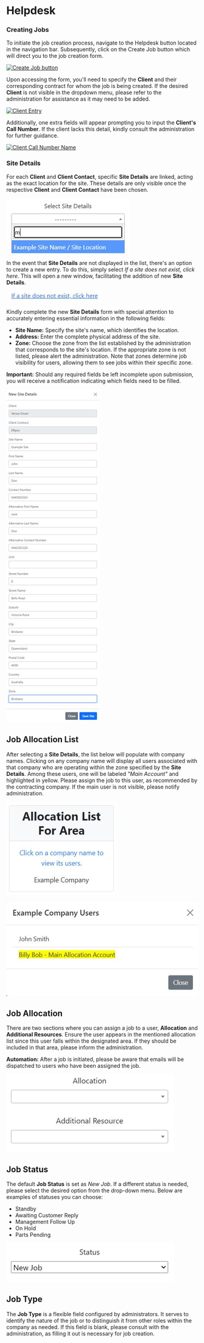 # Helpdesk

### Creating Jobs

To initiate the job creation process, navigate to the Helpdesk button located in the navigation bar. Subsequently, click on the Create Job button which will direct you to the job creation form.

[![Create Job button](img/create_job_button_small.JPG)](javascript:void(0);)

Upon accessing the form, you'll need to specify the **Client** and their corresponding contract for whom the job is being created. If the desired **Client** is not visible in the dropdown menu, please refer to the administration for assistance as it may need to be added.

[![Client Entry](img/client_entry_small.JPG)](javascript:void(0);)

Additionally, one extra fields will appear prompting you to input the **Client's Call Number**. If the client lacks this detail, kindly consult the administration for further guidance.

[![Client Call Number Name](img/client_call_number_small.JPG)](javascript:void(0);)

### Site Details

For each **Client** and **Client Contact**, specific **Site Details** are linked, acting as the exact location for the site. These details are only visible once the respective **Client** and **Client Contact** have been chosen.

[![Site Details Drop Down](img/site_details_dropdown.JPG)](javascript:void(0);)

In the event that **Site Details** are not displayed in the list, there's an option to create a new entry. To do this, simply select *If a site does not exist, click here*. This will open a new window, facilitating the addition of new **Site Details**.

[![Create Site Details](img/create_site_details.JPG)](javascript:void(0);)

Kindly complete the new **Site Details** form with special attention to accurately entering essential information in the following fields:

- **Site Name:** Specify the site's name, which identifies the location.
- **Address:** Enter the complete physical address of the site.
- **Zone:** Choose the zone from the list established by the administration that corresponds to the site's location. If the appropriate zone is not listed, please alert the administration. Note that zones determine job visibility for users, allowing them to see jobs within their specific zone.

**Important:** Should any required fields be left incomplete upon submission, you will receive a notification indicating which fields need to be filled.

[![Site Details Form](img/site_details_form.JPG)](javascript:void(0);)

## Job Allocation List

After selecting a **Site Details**, the list below will populate with company names. Clicking on any company name will display all users associated with that company who are operating within the zone specified by the **Site Details**. Among these users, one will be labeled *"Main Account"* and highlighted in yellow. Please assign the job to this user, as recommended by the contracting company. If the main user is not visible, please notify administration.

[![Allocation List](img/allocation_list.JPG)](javascript:void(0);)

[![Allocation Popup](img/allocation_list_popup.JPG)](javascript:void(0);)


## Job Allocation

There are two sections where you can assign a job to a user, **Allocation** and **Additional Resources**. Ensure the user appears in the mentioned allocation list since this user falls within the designated area. If they should be included in that area, please inform the administration. 

**Automation:** After a job is initiated, please be aware that emails will be dispatched to users who have been assigned the job.

[![Allocation Dropdown](img/allocation_dropdown.JPG)](javascript:void(0);)

## Job Status

The default **Job Status** is set as *New Job*. If a different status is needed, please select the desired option from the drop-down menu. Below are examples of statuses you can choose:

- Standby
- Awaiting Customer Reply
- Management Follow Up
- On Hold
- Parts Pending

[![Status Dropdown](img/status_dropdown.JPG)](javascript:void(0);)

## Job Type

The **Job Type** is a flexible field configured by administrators. It serves to identify the nature of the job or to distinguish it from other roles within the company as needed. If this field is blank, please consult with the administration, as filling it out is necessary for job creation.

<script>
// JavaScript for Modal
document.addEventListener("DOMContentLoaded", function() {
    // Get all image links
    var imageLinks = document.querySelectorAll("a img");

    // Add click event listener to each image link
    imageLinks.forEach(function(link) {
        link.addEventListener("click", function(event) {
            event.preventDefault(); // Prevent default link behavior
            var imageUrl = link.getAttribute("src"); // Get URL of larger image
            openModal(imageUrl); // Open modal with larger image
        });
    });

    // Function to open modal with larger image
    function openModal(imageUrl) {
        // Create modal element
        var modal = document.createElement("div");
        modal.classList.add("modal");
        modal.innerHTML = '<div class="modal-content"><span class="close">&times;</span><img src="' + imageUrl + '" class="modal-image"></div>';

        // Append modal to body
        document.body.appendChild(modal);

        // Add event listener to close modal when clicking on close button
        modal.querySelector(".close").addEventListener("click", function() {
            modal.remove(); // Remove modal from DOM
        });
    }
});
</script>
